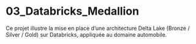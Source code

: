 # 03_Databricks_Medallion
Ce projet illustre la mise en place d’une architecture Delta Lake (Bronze / Silver / Gold) sur Databricks, appliquée au domaine automobile. 
